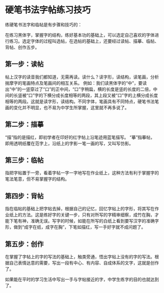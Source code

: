 # 硬笔书法字帖练习技巧

练硬笔书法字和临帖是有步骤和技巧的：

在练习黑体字，掌握字的结构，练好基本功的基础上，可以选定自己喜欢的字体进行练习。选定字体的过程叫选帖，在选帖的基础上，还要经过读帖、描摹、临帖、背帖、创作五步。

## 第一步：读帖

帖上汉字的读音我们都知道，无需再读。读什么？读字形，读结构，读笔画，分析揣摩字的笔画特点及笔画间的相互关系。
例如：我们读黑体字的“中”，要读出“中”的一竖穿过了“口”的正中间，“口”字稍扁，横的长度是竖的长度的二倍，中间的长竖被“口”字的下横分成长度相等的两段，其上段又被“口”字的上横分成长度相等的两段。这就是读字形，读结构。不同字体，笔画具有不同特点，硬笔书法笔画的变化并不明显，也不易为中学生所掌握，这里就不再多说了。

## 第二步：描摹

“描”指的是描红，即初学者在印好的红字帖上沿笔迹用蓝笔描写。
“摹”指摹帖，即用透明纸覆在范字上，沿纸上的字影一笔一画的写，又叫写仿影。

## 第三步：临帖

指把字帖置于一旁，看着字帖一字一字地写在作业纸上，这种方法有利于掌握字的笔法笔意，但不易掌握字的结构。

## 第四步：背帖

指在临帖的基础上把字帖去掉，根据自己的记忆，回忆字帖上的字形，将其写在作业纸上的方法。这是练好字的关键一步，只有对所写的字精审细察，成竹在胸，才能下笔有神，准确无误。写字的时候，如能在所写的白纸上看到要写汉字的准确字形，做到“成字在纸，成字在胸”，下笔如描红，写一手好字就不成问题了。

## 第五步：创作

在掌握了字帖上的字的写法的基础上，触类旁通，悟出字帖上没有的字的写法。根据自己表情达意的需要，写出一段有中心、有内容、自成体系的文字，这就是创作了。

如果能在平时的学习生活中写出一手与字帖接近的字，中学生练字的目的也就达到了。


